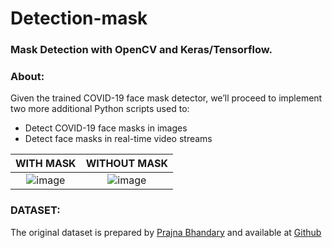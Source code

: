 # Detection-mask
### Mask Detection with OpenCV and Keras/Tensorflow.

### About:
Given the trained COVID-19 face mask detector, we’ll proceed to implement two more additional Python scripts used to:
- Detect COVID-19 face masks in images
- Detect face masks in real-time video streams

WITH MASK                  |  WITHOUT MASK
:-------------------------:|:-------------------------:
![image](https://user-images.githubusercontent.com/64735478/126864952-97e1504a-8b0d-4266-9af0-6fdeac64313e.png)  |  ![image](https://user-images.githubusercontent.com/64735478/126865025-a9feea01-d4d2-45c5-b7e9-d56e8da0ae74.png)

### DATASET:
The original dataset is prepared by [Prajna Bhandary](https://www.linkedin.com/in/prajna-bhandary-0b03a416a/) and available at [Github](https://github.com/prajnasb/observations/tree/master/experiements/data)
